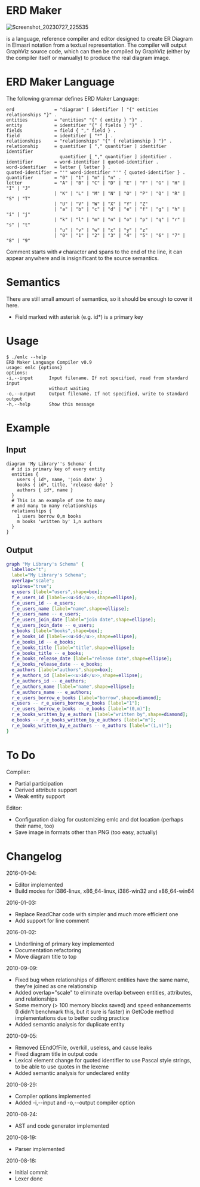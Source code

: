 ERD Maker
========

![Screenshot_20230727_225535](https://github.com/leledumbo/erdmaker/assets/270400/2f39c4e8-94f0-4fd9-a537-ccb368a42824)

is a language, reference compiler and editor designed to create ER Diagram
in Elmasri notation from a textual representation. The compiler will output
GraphViz source code, which can then be compiled by GraphViz (either by the
compiler itself or manually) to produce the real diagram image.

ERD Maker Language
==================

The following grammar defines ERD Maker Language:

```ebnf
erd               = "diagram" [ identifier ] "{" entities relationships "}" .
entities          = "entities" "{" { entity } "}" .
entity            = identifier "{" { fields } "}" .
fields            = field { "," field } .
field             = identifier [ "*" ] .
relationships     = "relationships" "{" { relationship } "}" .
relationship      = quantifier [ "," quantifier ] identifier identifier
                    quantifier [ "," quantifier ] identifier .
identifier        = word-identifier | quoted-identifier .
word-identifier   = letter { letter } .
quoted-identifier = "'" word-identifier "'" { quoted-identifier } .
quantifier        = "0" | "1" | "m" | "n" .
letter            = "A" | "B" | "C" | "D" | "E" | "F" | "G" | "H" | "I" | "J"
                  | "K" | "L" | "M" | "N" | "O" | "P" | "Q" | "R" | "S" | "T"
                  | "U" | "V" | "W" | "X" | "Y" | "Z"
                  | "a" | "b" | "c" | "d" | "e" | "f" | "g" | "h" | "i" | "j"
                  | "k" | "l" | "m" | "n" | "o" | "p" | "q" | "r" | "s" | "t"
                  | "u" | "v" | "w" | "x" | "y" | "z"
                  | "0" | "1" | "2" | "3" | "4" | "5" | "6" | "7" | "8" | "9"
```

Comment starts with `#` character and spans to the end of the line, it can appear
anywhere and is insignificant to the source semantics.

Semantics
=========

There are still small amount of semantics, so it should be enough to cover it here.

- Field marked with asterisk (e.g. id*) is a primary key

Usage
=====

```text
$ ./emlc --help
ERD Maker Language Compiler v0.9
usage: emlc {options}
options:
-i,--input      Input filename. If not specified, read from standard input 
                without waiting
-o,--output     Output filename. If not specified, write to standard output
-h,--help       Show this message
```

Example
=======

Input
-----

```text
diagram 'My Library''s Schema' {
  # id is primary key of every entity
  entities {
    users { id*, name, 'join date' }
    books { id*, title, 'release date' }
    authors { id*, name }
  }
  # This is an example of one to many
  # and many to many relationships
  relationships {
    1 users borrow 0,m books
    m books 'written by' 1,n authors
  }
}
```

Output
------

```dot
graph "My Library's Schema" {
  labelloc="t";
  label="My Library's Schema";
  overlap="scale";
  splines="true";
  e_users [label="users",shape=box];
  f_e_users_id [label=<<u>id</u>>,shape=ellipse];
  f_e_users_id -- e_users;
  f_e_users_name [label="name",shape=ellipse];
  f_e_users_name -- e_users;
  f_e_users_join_date [label="join date",shape=ellipse];
  f_e_users_join_date -- e_users;
  e_books [label="books",shape=box];
  f_e_books_id [label=<<u>id</u>>,shape=ellipse];
  f_e_books_id -- e_books;
  f_e_books_title [label="title",shape=ellipse];
  f_e_books_title -- e_books;
  f_e_books_release_date [label="release date",shape=ellipse];
  f_e_books_release_date -- e_books;
  e_authors [label="authors",shape=box];
  f_e_authors_id [label=<<u>id</u>>,shape=ellipse];
  f_e_authors_id -- e_authors;
  f_e_authors_name [label="name",shape=ellipse];
  f_e_authors_name -- e_authors;
  r_e_users_borrow_e_books [label="borrow",shape=diamond];
  e_users -- r_e_users_borrow_e_books [label="1"];
  r_e_users_borrow_e_books -- e_books [label="(0,m)"];
  r_e_books_written_by_e_authors [label="written by",shape=diamond];
  e_books -- r_e_books_written_by_e_authors [label="m"];
  r_e_books_written_by_e_authors -- e_authors [label="(1,n)"];
}
```

To Do
=====

Compiler:

- Partial participation
- Derived attribute support
- Weak entity support

Editor:

- Configuration dialog for customizing emlc and dot location
  (perhaps their name, too)
- Save image in formats other than PNG (too easy, actually)

Changelog
=========

2016-01-04:

- Editor implemented
- Build modes for i386-linux, x86_64-linux, i386-win32 and x86_64-win64

2016-01-03:

- Replace ReadChar code with simpler and much more efficient one
- Add support for line comment

2016-01-02:

- Underlining of primary key implemented
- Documentation refactoring
- Move diagram title to top

2010-09-09:

- Fixed bug when relationships of different entities have the same name,
  they're joined as one relationship
- Added overlap="scale" to eliminate overlap between entities, attributes, and
  relationships
- Some memory (> 100 memory blocks saved) and speed enhancements (I didn't
  benchmark this, but it sure is faster) in GetCode method implementations due
  to better coding practice
- Added semantic analysis for duplicate entity

2010-09-05:

- Removed EEndOfFile, overkill, useless, and cause leaks
- Fixed diagram title in output code
- Lexical element change for quoted identifier to use Pascal style strings,
  to be able to use quotes in the lexeme
- Added semantic analysis for undeclared entity

2010-08-29:

- Compiler options implemented
- Added -i,--input and -o,--output compiler option

2010-08-24:

- AST and code generator implemented

2010-08-19:

- Parser implemented

2010-08-18:

- Initial commit
- Lexer done
